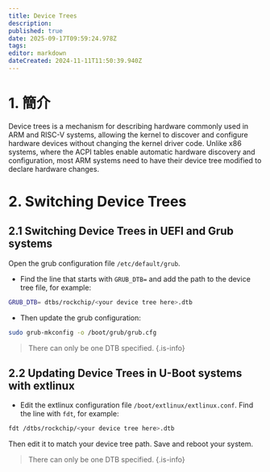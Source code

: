 ```yaml
---
title: Device Trees
description:
published: true
date: 2025-09-17T09:59:24.978Z
tags:
editor: markdown
dateCreated: 2024-11-11T11:50:39.940Z
---
```


# 1. 簡介

Device trees is a mechanism for describing hardware commonly used in ARM and RISC-V systems, allowing the kernel to discover and configure hardware devices without changing the kernel driver code.
Unlike x86 systems, where the ACPI tables enable automatic hardware discovery and configuration, most ARM systems need to have their device tree modified to declare hardware changes.

# 2. Switching Device Trees

## 2.1 Switching Device Trees in UEFI and Grub systems

Open the grub configuration file `/etc/default/grub`.

- Find the line that starts with `GRUB_DTB=` and add the path to the device tree file, for example:

```bash
GRUB_DTB= dtbs/rockchip/<your device tree here>.dtb
```

- Then update the grub configuration:

```bash
sudo grub-mkconfig -o /boot/grub/grub.cfg
```

> There can only be one DTB specified.
> {.is-info}

## 2.2 Updating Device Trees in U-Boot systems with extlinux

- Edit the extlinux configuration file `/boot/extlinux/extlinux.conf`. Find the line with `fdt`, for example:

```bash
fdt /dtbs/rockchip/<your device tree here>.dtb
```

Then edit it to match your device tree path. Save and reboot your system.

> There can only be one DTB specified.
> {.is-info}
